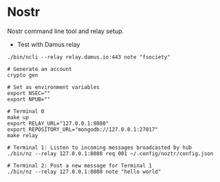 # Nostr

Nostr command line tool and relay setup.

- Test with Damus relay

```shell
./bin/ncli --relay relay.damus.io:443 note "fsociety"
```

```shell
# Generate an account
crypto gen

# Set as environment variables
export NSEC=""
export NPUB=""
```

```shell
# Terminal 0
make up
export RELAY_URL="127.0.0.1:8080"
export REPOSITORY_URL="mongodb://127.0.0.1:27017"
make relay

# Terminal 1: Listen to incoming messages broadcasted by hub
./bin/nz --relay 127.0.0.1:8080 req 001 ~/.config/noztr/config.json

# Terminal 2: Post a new message for Terminal 1
./bin/nz --relay 127.0.0.1:8080 note "hello world"
```

